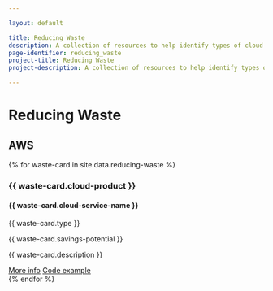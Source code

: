 ```yaml
---

layout: default

title: Reducing Waste
description: A collection of resources to help identify types of cloud cost waste by service provider, including links to additional tools.
page-identifier: reducing_waste
project-title: Reducing Waste
project-description: A collection of resources to help identify types of cloud cost waste by service provider, including links to additional tools.

---
```


# Reducing Waste

<h2>AWS</h2>

<div class="flex flex-col md:flex-row flex-wrap items-stretch">
{% for waste-card in site.data.reducing-waste %}
<div class="md:w-1/2 p-3 flex items-stretch">
<div class="w-full bg-gray-100 rounded-lg px-6 py-8 border-solid border-gray-100 border hover:border-green-500 transition-colors duration-200 shadow-sm cursor-pointer">
<h3 class="my-4 mt-0 text-lg font-normal text-gray-900 tracking-tight"> {{ waste-card.cloud-product }} </h3>
<h4 class="my-4 mt-0 text-lg font-normal text-gray-900 tracking-tight"> {{ waste-card.cloud-service-name }} </h4>

<p>{{ waste-card.type }}</p>
<p>{{ waste-card.savings-potential }}</p>
<p>{{ waste-card.description }}</p>
<a class="inline-flex justify-center py-2 px-2 border shadow-sm text-sm font-medium rounded-sm text-white bg-green-500 font-normal leading-none" href="{{ waste-card.info-url }}">More info</a>
<a class="inline-flex justify-center py-2 px-2 border shadow-sm text-sm font-medium rounded-sm text-white bg-green-500 font-normal leading-none" href="{{ waste-card.info-url }}">Code example</a>
</div>
</div>
{% endfor %}
</div>